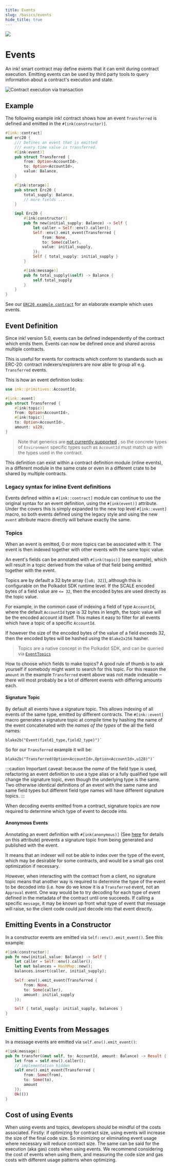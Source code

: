 ```yaml
---
title: Events
slug: /basics/events
hide_title: true
---
```


<img src="/img/title/balloons-1.svg" className="titlePic" />

# Events

An ink! smart contract may define events that it can emit during contract execution.
Emitting events can be used by third party tools to query information about a contract's
execution and state.

![Contract execution via transaction](/img/events.svg)

## Example

The following example ink! contract shows how an event `Transferred` is defined and
emitted in the `#[ink(constructor)]`.

```rust
#[ink::contract]
mod erc20 {
    /// Defines an event that is emitted
    /// every time value is transferred.
    #[ink(event)]
    pub struct Transferred {
        from: Option<AccountId>,
        to: Option<AccountId>,
        value: Balance,
    }

    #[ink(storage)]
    pub struct Erc20 {
        total_supply: Balance,
        // more fields ...
    }

    impl Erc20 {
        #[ink(constructor)]
        pub fn new(initial_supply: Balance) -> Self {
            let caller = Self::env().caller();
            Self::env().emit_event(Transferred {
                from: None,
                to: Some(caller),
                value: initial_supply,
            });
            Self { total_supply: initial_supply }
        }

        #[ink(message)]
        pub fn total_supply(&self) -> Balance {
            self.total_supply
        }
    }
}
```

See our [`ERC20 example contract`](https://github.com/paritytech/ink-examples/blob/main/erc20/lib.rs) 
for an elaborate example which uses events.

## Event Definition

Since ink! version 5.0, events can be defined independently of the contract which emits them. 
Events can now be defined once and shared across multiple contracts. 

This is useful for events for contracts which conform to standards such as ERC-20: 
contract indexers/explorers are now able to group all e.g. `Transferred` events.

This is how an event definition looks:

```rust
use ink::primitives::AccountId;

#[ink::event]
pub struct Transferred {
    #[ink(topic)]
    from: Option<AccountId>,
    #[ink(topic)]
    to: Option<AccountId>,
    amount: u128,
}
```
> Note that generics are [not currently supported](https://github.com/paritytech/ink/issues/2044)
> , so the concrete types of `Environment` 
> specific types such as `AccountId` must match up with the types used in the contract.

This definition can exist within a contract definition module (inline events), in a different 
module in the same crate or even in a different crate to be shared by multiple contracts.

### Legacy syntax for inline Event definitions

Events defined within a `#[ink::contract]` module can continue to use the original syntax for an 
event definition, using the `#[ink(event)]` attribute. Under the covers this is simply expanded 
to the new top level `#[ink::event]` macro, so both events defined using the legacy style and 
using the new `event` attribute macro directly will behave exactly the same.

### Topics

When an event is emitted, 0 or more topics can be associated with it. The event is then indexed 
together with other events with the same topic value.

An event's fields can be annotated with `#[ink(topic)]` (see example), which will result in a 
topic derived from the value of that field being emitted together with the event.

Topics are by default a 32 byte array (`[u8; 32]`), although this is configurable on the 
Polkadot SDK runtime level. If the SCALE encoded bytes of a field value are `<= 32`, then the 
encoded bytes are used directly as the topic value. 

For example, in the common case of indexing a field of type `AccountId`, where the default 
`AccountId` type is 32 bytes in length, the topic value will be the encoded account id itself. This 
makes it easy to filter for all events which have a topic of a specific `AccountId`.

If however the size of the encoded bytes of the value of a field exceeds 32, then the encoded 
bytes will be hashed using the `Blake2x256` hasher.

> Topics are a native concept in the Polkadot SDK, and can be queried via [`EventTopics`](https://docs.rs/frame-system/latest/frame_system/pallet/storage_types/struct.EventTopics.html)

How to choose which fields to make topics? A good rule of thumb is to ask yourself if somebody 
might want to search for this topic. For this reason the `amount` in the example `Transferred` event
above was not made indexable ‒ there will most probably be a lot of different events with differing
amounts each.

#### Signature Topic

By default all events have a signature topic. This allows indexing of all events of the same 
type, emitted by different contracts. The `#[ink::event]` macro generates a signature topic at 
compile time by hashing the name of the event concatenated with the *names of the types* of the all 
the field 
names:
```
blake2b("Event(field1_type,field2_type)")`
```
So for our `Transferred` example it will be: 
```
blake2b("Transferred(Option<AccountId>,Option<AccountId>,u128)")`
```

:::caution
Important caveat: because the *name* of the field type is used, refactoring an event 
definition to use a type alias or a fully qualified type will change the signature topic, even
though the underlying type is the same. Two otherwise identical definitions of an event with the 
same name and same field types but different field type names will have different signature 
topics.
:::

When decoding events emitted from a contract, signature topics are now required to determine which 
type of event to decode into. 

#### Anonymous Events

Annotating an event definition with `#[ink(anonymous)]` (See [here](/macros-attributes/anonymous)
for details on this attribute) prevents a signature topic from being generated and published with the
event.

It means that an indexer will not be able to index over the type of the event, which may be 
desirable for some contracts, and would be a small gas cost optimization if necessary.

However, when interacting with the contract from a client, no signature topic means that another 
way is required to determine the type of the event to be decoded into (i.e. how do we know it is 
a `Transferred` event, not an `Approval` event. One way would be to try decoding for each type 
of event defined in the metadata of the contract until one succeeds. If calling a specific 
`message`, it may be known up front what type of event that message will raise, so the client 
code could just decode into that event directly.

## Emitting Events in a Constructor

In a constructor events are emitted via `Self::env().emit_event()`.
See this example:

```rust
#[ink(constructor)]
pub fn new(initial_value: Balance) -> Self {
    let caller = Self::env().caller();
    let mut balances = HashMap::new();
    balances.insert(caller, initial_supply);

    Self::env().emit_event(Transferred {
        from: None,
        to: Some(caller),
        amount: initial_supply
    });

    Self { total_supply: initial_supply, balances }
}
```

## Emitting Events from Messages

In a message events are emitted via `self.env().emit_event()`:

```rust
#[ink(message)]
pub fn transfer(&mut self, to: AccountId, amount: Balance) -> Result {
    let from = self.env().caller();
    // implementation hidden
    self.env().emit_event(Transferred {
        from: Some(from),
        to: Some(to),
        amount
    });
    Ok(())
}
```

## Cost of using Events

When using events and topics, developers should be mindful of the costs associated. Firstly: if 
optimizing for contract size, using events will increase the size of the final code size. So 
minimizing or eliminating event usage where necessary will reduce contract size. The same can be 
said for the execution (aka gas) costs when using events. We recommend considering the cost of 
events when using them, and measuring the code size and gas costs with different usage patterns 
when optimizing.
